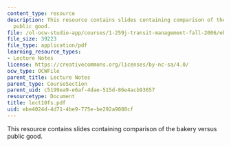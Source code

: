 ```yaml
---
content_type: resource
description: This resource contains slides containing comparison of the bakery versus
  public good.
file: /ol-ocw-studio-app/courses/1-259j-transit-management-fall-2006/ebe4024d4d714be9775ebe292a9088cf_lect10fs.pdf
file_size: 39223
file_type: application/pdf
learning_resource_types:
- Lecture Notes
license: https://creativecommons.org/licenses/by-nc-sa/4.0/
ocw_type: OCWFile
parent_title: Lecture Notes
parent_type: CourseSection
parent_uid: c5199ea9-e6af-4dae-515d-86e4acb93657
resourcetype: Document
title: lect10fs.pdf
uid: ebe4024d-4d71-4be9-775e-be292a9088cf
---
```

This resource contains slides containing comparison of the bakery versus public good.